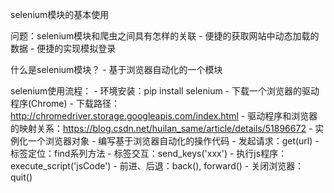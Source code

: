 selenium模块的基本使用

问题：selenium模块和爬虫之间具有怎样的关联
    - 便捷的获取网站中动态加载的数据
    - 便捷的实现模拟登录

什么是selenium模块？
    - 基于浏览器自动化的一个模块

selenium使用流程：
    - 环境安装：pip install selenium
    - 下载一个浏览器的驱动程序(Chrome)
        - 下载路径：http://chromedriver.storage.googleapis.com/index.html
        - 驱动程序和浏览器的映射关系：https://blog.csdn.net/huilan_same/article/details/51896672
    - 实例化一个浏览器对象
    - 编写基于浏览器自动化的操作代码
        - 发起请求：get(url)
        - 标签定位：find系列方法
        - 标签交互：send_keys('xxx')
        - 执行js程序：execute_script('jsCode')
        - 前进、后退：back(), forward()
        - 关闭浏览器：quit()